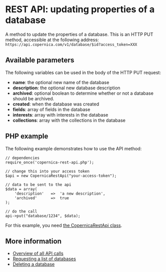 # REST API: updating properties of a database

A method to update the properties of a database. This is an HTTP PUT method, accessible at the following address:
`https://api.copernica.com/v1/database/$id?access_token=XXX`

## Available parameters
The following variables can be used in the body of the HTTP PUT request:
- **name**: the optional new name of the database
- **description**: the optional new database description
- **archived**: optional boolean to determine whether or not a database should be archived.
- **created**: when the database was created
- **fields**: array of fields in the database
- **interests**: array with interests in the database
- **collections**: array with the collections in the database

## PHP example
The following example demonstrates how to use the API method:

	// dependencies
	require_once('copernica-rest-api.php');

	// change this into your access token
	$api = new CopernicaRestApi("your-access-token");

	// data to be sent to the api
	$data = array(
	    'description'   =>  'a new description',
	    'archived'      =>  true
	);

	// do the call
	api->put("database/1234", $data);

For this example, you need [the CopernicaRestApi class](rest-php).

## More information
- [Overview of all API calls](rest-api)
- [Requesting a list of databases](rest-get-databases)
- [Deleting a database](rest-delete-database)

